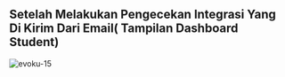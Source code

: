 ## Setelah Melakukan Pengecekan Integrasi Yang Di Kirim Dari Email( Tampilan Dashboard Student)
![evoku-15](https://github.com/pearlgw/kripto/assets/113248009/726c13bc-0a59-4db0-b5fd-ffa637873e7a)
